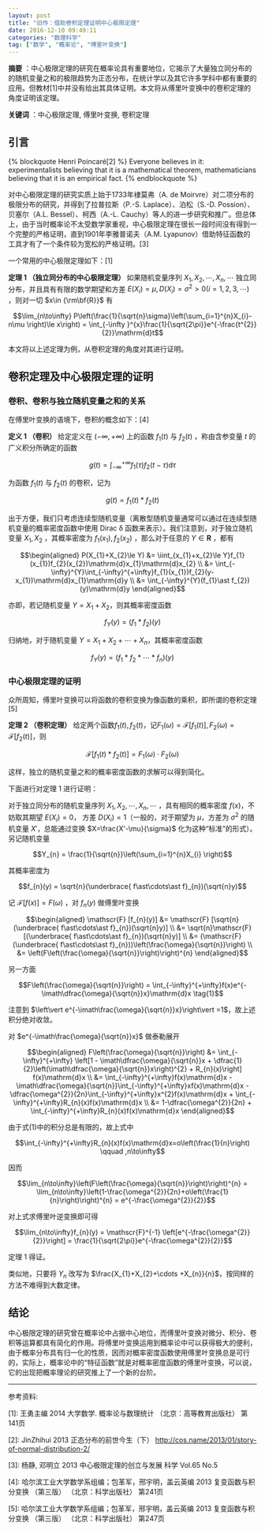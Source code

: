 ```yaml
---
layout: post
title: "旧作：借助卷积定理证明中心极限定理"
date: 2016-12-10 09:49:11
categories: "数理科学"
tag: ["数学", "概率论", "傅里叶变换"]
---
```


**摘要** ：中心极限定理的研究在概率论具有重要地位，它揭示了大量独立同分布的的随机变量之和的极限趋势为正态分布，在统计学以及其它许多学科中都有重要的应用。但教材\[1]中并没有给出其具体证明。本文将从傅里叶变换中的卷积定理的角度证明该定理。

**关键词** ：中心极限定理, 傅里叶变换, 卷积定理 

<!--more-->

## 引言

{% blockquote Henri Poincaré\[2] %}
Everyone believes in it: experimentalists believing that it is a mathematical theorem, mathematicians believing that it is an empirical fact.
{% endblockquote %}

对中心极限定理的研究实质上始于1733年棣莫弗（A. de Moirvre）对二项分布的极限分布的研究，并得到了拉普拉斯（P.-S. Laplace）、泊松（S.-D. Possion）、贝塞尔（A.L. Bessel）、柯西（A.-L. Cauchy）等人的进一步研究和推广。但总体上，由于当时概率论不太受数学家重视，中心极限定理在很长一段时间没有得到一个完整的严格证明，直到1901年李雅普诺夫（A.M. Lyapunov）借助特征函数的工具才有了一个条件较为宽松的严格证明。\[3]

一个常用的中心极限定理如下：\[1]

**定理 1 （独立同分布的中心极限定理）** 
如果随机变量序列 $X_{1},X_{2},\cdots ,X_{n},\cdots$ 独立同分布，并且具有有限的数学期望和方差 $E(X_{i})=\mu ,D(X_{i})=\sigma ^{2}>0 (i=1,2,3,\cdots )$ ，则对一切 $x\in {\rm\bf{R}}$ 有

$$\lim_{n\to\infty} P\left(\frac{1}{\sqrt{n}\sigma}\left(\sum_{i=1}^{n}X_{i}-n\mu \right)\le x\right) = \int_{-\infty }^{x}\frac{1}{\sqrt{2\pi}}e^{-\frac{t^{2}}{2}}\mathrm{d}t$$

本文将以上述定理为例，从卷积定理的角度对其进行证明。

## 卷积定理及中心极限定理的证明

### 卷积、卷积与独立随机变量之和的关系

在傅里叶变换的语境下，卷积的概念如下：\[4]

**定义 1 （卷积）** 
给定定义在 $(-\infty,+\infty)$ 上的函数 $f_{1}(t)$ 与 $f_{2}(t)$ ，称由含参变量 $t$ 的广义积分所确定的函数

$$g(t) = \int_{-\infty}^{+\infty}f_{1}(\tau)f_{2}(t-\tau)\mathrm{d}\tau$$

为函数 $f_{1}(t)$ 与 $f_{2}(t)$ 的卷积，记为

$$g(t) = f_{1}(t) \ast f_{2}(t)$$

出于方便，我们只考虑连续型随机变量（离散型随机变量通常可以通过在连续型随机变量的概率密度函数中使用 Dirac δ 函数来表示）。我们注意到，对于独立随机变量 $X_{1},X_{2}$ ，其概率密度为 $f_{1}(x_{1}),f_{2}(x_{2})$ ，那么对于任意的 $Y\in \textbf{R}$ ，都有

$$\begin{aligned}
  P(X_{1}+X_{2}\le Y) &= \iint_{x_{1}+x_{2}\le Y}f_{1}(x_{1})f_{2}(x_{2})\mathrm{d}x_{1}\mathrm{d}x_{2} \\
   &= \int_{-\infty}^{Y}\int_{-\infty}^{+\infty}f_{1}(x_{1})f_{2}(y-x_{1})\mathrm{d}x_{1}\mathrm{d}y \\
   &= \int_{-\infty}^{Y}(f_{1}\ast f_{2})(y)\mathrm{d}y
\end{aligned}$$

亦即，若记随机变量 $Y=X_{1}+X_{2}$，则其概率密度函数

$$f_{Y}(y) = (f_{1}\ast f_{2})(y)$$

归纳地，对于随机变量 $Y=X_{1}+X_{2}+\cdots+X_{n}$，其概率密度函数

$$f_{Y}(y) = (f_{1}\ast f_{2} \ast \cdots \ast f_{n})(y)$$

### 中心极限定理的证明

众所周知，傅里叶变换可以将函数的卷积变换为像函数的乘积，即所谓的卷积定理\[5]

**定理 2 （卷积定理）** 
给定两个函数$f_{1}(t),f_{2}(t)$，记$F_{1}(\omega)=\mathscr{F} [f_{1}(t)],F_{2}(\omega)=\mathscr{F} [f_{2}(t)]$，则

$$\mathscr{F} [f_{1}(t) \ast f_{2}(t)] = F_{1}(\omega)\cdot F_{2}(\omega)$$

这样，独立的随机变量之和的概率密度函数的求解可以得到简化。

下面进行对定理 1 进行证明：

对于独立同分布的随机变量序列 $X_{1},X_{2},\cdots ,X_{n},\cdots$ ，具有相同的概率密度 $f(x)$，不妨取其期望 $E(X_{i})=0$， 方差 $D(X_{i})=1$（一般的，对于期望为 $\mu$，方差为 $\sigma^{2}$ 的随机变量 $X'$，总能通过变换 $X=\frac{X'-\mu}{\sigma}$ 化为这种“标准”的形式）。另记随机变量

$$Y_{n} = \frac{1}{\sqrt{n}}\left(\sum_{i=1}^{n}X_{i} \right)$$

其概率密度为

$$f_{n}(y) = \sqrt{n}(\underbrace{ f\ast\cdots\ast f}_{n})(\sqrt{n}y)$$

记 $\mathscr{F}[f(x)]=F(\omega)$ ，对 $f_{n}(y)$ 做傅里叶变换

$$\begin{aligned}
  \mathscr{F} [f_{n}(y)] &= \mathscr{F} [\sqrt{n}(\underbrace{ f\ast\cdots\ast f}_{n})(\sqrt{n}y)] \\
  &= \sqrt{n}\mathscr{F} [(\underbrace{ f\ast\cdots\ast f}_{n})(\sqrt{n}y)] \\
  &= (\mathscr{F} (\underbrace{ f\ast\cdots\ast f}_{n}))\left(\frac{\omega}{\sqrt{n}}\right) \\
  &= \left(F\left(\frac{\omega}{\sqrt{n}}\right)\right)^{n}
\end{aligned}$$

另一方面

$$F\left(\frac{\omega}{\sqrt{n}}\right) = \int_{-\infty}^{+\infty}f(x)e^{-\imath\dfrac{\omega}{\sqrt{n}}x}\mathrm{d}x \tag{1}$$

注意到 $\left\vert e^{-\imath\frac{\omega}{\sqrt{n}}x}\right\vert =1$，故上述积分绝对收敛。

对 $e^{-\imath\frac{\omega}{\sqrt{n}}x}$ 做泰勒展开

$$\begin{aligned}
  F\left(\frac{\omega}{\sqrt{n}}\right) 
  &= \int_{-\infty}^{+\infty} \left[1 - \imath\dfrac{\omega}{\sqrt{n}}x + \dfrac{1}{2}\left(\imath\dfrac{\omega}{\sqrt{n}}x\right)^{2} + R_{n}(x)\right] f(x)\mathrm{d}x \\
  &= \int_{-\infty}^{+\infty}f(x)\mathrm{d}x - \imath\dfrac{\omega}{\sqrt{n}}\int_{-\infty}^{+\infty}xf(x)\mathrm{d}x -  \dfrac{\omega^{2}}{2n}\int_{-\infty}^{+\infty}x^{2}f(x)\mathrm{d}x + \int_{-\infty}^{+\infty}R_{n}(x)f(x)\mathrm{d}x \\
  &= 1-\dfrac{\omega^{2}}{2n} + \int_{-\infty}^{+\infty}R_{n}(x)f(x)\mathrm{d}x
\end{aligned}$$

由于式(1)中的积分总是有限的，故上式中

$$\int_{-\infty}^{+\infty}R_{n}(x)f(x)\mathrm{d}x=o\left(\frac{1}{n}\right) \qquad ,n\to\infty$$

因而

$$\lim_{n\to\infty}\left(F\left(\frac{\omega}{\sqrt{n}}\right)\right)^{n}
  = \lim_{n\to\infty}\left(1-\frac{\omega^{2}}{2n}+o\left(\frac{1}{n}\right)\right)^{n}
  = e^{-\frac{\omega^{2}}{2}}$$

对上式求傅里叶逆变换即可得

$$\lim_{n\to\infty}f_{n}(y) = \mathscr{F}^{-1} \left[e^{-\frac{\omega^{2}}{2}}\right] = \frac{1}{\sqrt{2\pi}}e^{-\frac{\omega^{2}}{2}}$$

定理 1 得证。

类似地，只要将 $Y_{n}$ 改写为 $\frac{X_{1}+X_{2}+\cdots +X_{n}}{n}$，按同样的方法不难得到大数定律。

## 结论

中心极限定理的研究曾在概率论中占据中心地位，而傅里叶变换对微分、积分、卷积等运算都具有简化的作用。将傅里叶变换运用到概率论中可以获得极大的便利，由于概率分布具有归一化的性质，因而对概率密度函数使用傅里叶变换总是可行的，实际上，概率论中的“特征函数”就是对概率密度函数的傅里叶变换，可以说，它的出现把概率理论的研究推上了一个新的台阶。

---

参考资料:

\[1]: 王勇主编   2014   大学数学. 概率论与数理统计 （北京：高等教育出版社） 第141页

\[2]: JinZhihui   2013   正态分布的前世今生（下）  <http://cos.name/2013/01/story-of-normal-distribution-2/>

\[3]: 杨静, 邓明立   2013   中心极限定理的创立与发展   科学   Vol.65 No.5

\[4]: 哈尔滨工业大学数学系组编；包革军，邢宇明，盖云英编   2013   复变函数与积分变换 （第三版） （北京：科学出版社） 第241页

\[5]: 哈尔滨工业大学数学系组编；包革军，邢宇明，盖云英编   2013   复变函数与积分变换 （第三版） （北京：科学出版社） 第247页
